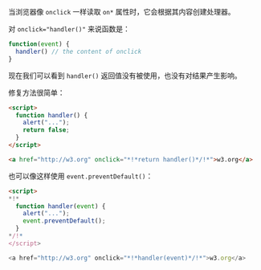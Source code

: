 当浏览器像 `onclick` 一样读取 `on*` 属性时，它会根据其内容创建处理器。

对 `onclick="handler()"` 来说函数是：

```js
function(event) {
  handler() // the content of onclick
}
```

现在我们可以看到 `handler()` 返回值没有被使用，也没有对结果产生影响。

修复方法很简单：

```html run
<script>
  function handler() {
    alert("...");
    return false;
  }
</script>

<a href="http://w3.org" onclick="*!*return handler()*/!*">w3.org</a>
```

也可以像这样使用 `event.preventDefault()`：

```html run
<script>
*!*
  function handler(event) {
    alert("...");
    event.preventDefault();
  }
*/!*
</script>

<a href="http://w3.org" onclick="*!*handler(event)*/!*">w3.org</a>
```
